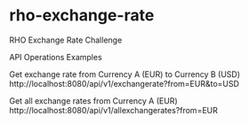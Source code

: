 # rho-exchange-rate
RHO Exchange Rate Challenge

API Operations Examples

Get exchange rate from Currency A (EUR) to Currency B (USD)
http://localhost:8080/api/v1/exchangerate?from=EUR&to=USD

Get all exchange rates from Currency A (EUR)
http://localhost:8080/api/v1/allexchangerates?from=EUR

